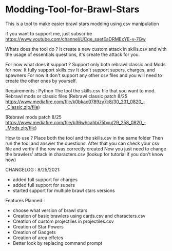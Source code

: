 # Modding-Tool-for-Brawl-Stars
This is a tool to make easier brawl stars modding using csv manipulation

if you want to support me, just subscribe
https://www.youtube.com/channel/UCqe_saetEaDRMExYE-y-7Gw

Whats does the tool do ?
It create a new custom attack in skills.csv and with the usage of essentials questions, it's create the attack for you.

For now what does it support ?
Support only both rebrawl classic and Mods for now.
It fully support skills.csv
It don't support supers, charges, and spawners
For now it don't support any other csv files and you will need to create the other ones by yourself.

Requirements :
Python
The tool
the skills.csv file that you want to mod.
Rebrawl mods or classic files
(Rebrawl classic patch 8/25 https://www.mediafire.com/file/k0bkac0789zy7c8/30_231_0820_-_Classic.zip/file)

(Rebrawl mods patch 8/25 https://www.mediafire.com/file/b36whcahbi75bxu/29_258_0820_-_Mods.zip/file) 

How to use ?
Place both the tool and the skills.csv in the same folder
Then run the tool and answer the questions.
After that you can check your csv file and verify if the row was correctly created
Now you just need to change the brawlers' attack in characters.csv (lookup for tutorial if you don't know how)

CHANGELOG :
8/25/2021:
- added full support for charges
- added full support for supers
- started support for multiple brawl stars versions



Features Planned :
- choose what version of brawl stars
- Creation of basic brawlers using cards.csv and characters.csv
- Creation of custom projectiles in projectiles.csv
- Creation of Star Powers
- Creation of Gadgets
- Creation of area effetcs
- Better look by replacing command prompt
